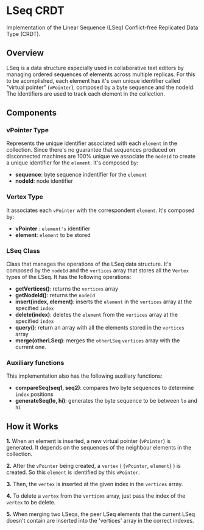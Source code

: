 # LSeq CRDT

Implementation of the Linear Sequence (LSeq) Conflict-free Replicated Data Type (CRDT).

## Overview

LSeq is a data structure especially used in collaborative text editors by managing ordered sequences of elements across multiple replicas.
For this to be acomplished, each element has it's own unique identifier called "virtual pointer" (`vPointer`), composed by a byte sequence and the nodeId. The identifiers are used to track each element in the collection.

## Components

### vPointer Type

Represents the unique identifier associated with each `element` in the collection.
Since there's no guarantee that sequences produced on disconnected machines are 100% unique we associate the `nodeId` to create a unique identifier for the `element`.
It's composed by:

- **sequence**: byte sequence indentifier for the `element`
- **nodeId**: node identifier

### Vertex Type

It associates each `vPointer` with the correspondent `element`.
It's composed by:

- **vPointer** : `element's` identifier
- **element**: `element` to be stored

### LSeq Class

Class that manages the operations of the LSeq data structure. It's composed by the `nodeId` and the `vertices` array that stores all the `Vertex` types of the LSeq.
It has the following operations:

- **getVertices()**: returns the `vertices` array
- **getNodeId()**: returns the `nodeId`
- **insert(index, element)**: inserts the `element` in the `vertices` array at the specified `index`
- **delete(index)**: deletes the `element` from the `vertices` array at the specified `index`
- **query()**: return an array with all the elements stored in the `vertices` array
- **merge(otherLSeq)**: merges the `otherLSeq` `vertices` array with the current one.

### Auxiliary functions
This implementation also has the following auxiliary functions:

- **compareSeq(seq1, seq2)**: compares two byte sequences to determine `index` positions
- **generateSeq(lo, hi)**: generates the byte sequence to be between `lo` and `hi`

## How it Works

**1.** When an element is inserted, a new virtual pointer (`vPointer`) is generated. It depends on the sequences of the neighbour elements in the collection. 

**2.** After the `vPointer` being created, a `vertex` ( {`vPointer`, `element`} ) is created. So this `element` is identified by this `vPointer`.

**3.** Then, the `vertex` is inserted at the given index in the `vertices` array.

**4.** To delete a `vertex` from the `vertices` array, just pass the index of the `vertex` to be delete.

**5.** When merging two LSeqs, the peer LSeq elements that the current LSeq doesn't contain are inserted into the 'vertices' array in the correct indexes.